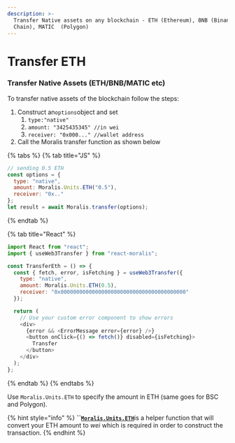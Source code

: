 ```yaml
---
description: >-
  Transfer Native assets on any blockchain - ETH (Ethereum), BNB (Binance Smart
  Chain), MATIC  (Polygon)
---
```


# Transfer ETH

### Transfer Native Assets (ETH/BNB/MATIC etc)

To transfer native assets of the blockchain  follow the steps:&#x20;

1. Construct an`options`object and set
   1. `type:"native"`&#x20;
   2. `amount: "3425435345" //in wei`
   3. `receiver: "0x000..." //wallet address`
2. Call the Moralis transfer function as shown below

{% tabs %}
{% tab title="JS" %}
```javascript
// sending 0.5 ETH
const options = {
  type: "native",
  amount: Moralis.Units.ETH("0.5"),
  receiver: "0x.."
};
let result = await Moralis.transfer(options);
```
{% endtab %}

{% tab title="React" %}
```javascript
import React from "react";
import { useWeb3Transfer } from "react-moralis";

const TransferEth = () => {
  const { fetch, error, isFetching } = useWeb3Transfer({
    type: "native",
    amount: Moralis.Units.ETH(0.5),
    receiver: "0x0000000000000000000000000000000000000000"
  });

  return (
    // Use your custom error component to show errors
    <div>
      {error && <ErrorMessage error={error} />}
      <button onClick={() => fetch()} disabled={isFetching}>
        Transfer
      </button>
    </div>
  );
};
```
{% endtab %}
{% endtabs %}

Use `Moralis.Units.ETH` to specify the amount in ETH (same goes for BSC and Polygon).&#x20;

{% hint style="info" %}
**``**[**`Moralis.Units.ETH`**](../tools/moralis-units.md#converting-native-asset-eth-bnb-matic-etc-to-wei)is a helper function that will convert your ETH amount to _wei_ which is required in order to construct the transaction.
{% endhint %}
